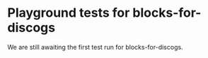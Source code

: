 # Playground tests for blocks-for-discogs
We are still awaiting the first test run for blocks-for-discogs.
